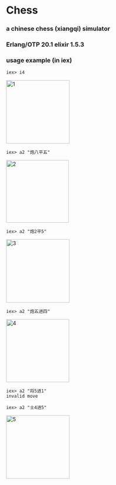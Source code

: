 # Chess

### a chinese chess (xiangqi) simulator

### Erlang/OTP 20.1 elixir 1.5.3

### usage example (in iex)

`iex> i4`

<img width="172" alt="1" src="https://user-images.githubusercontent.com/14173750/34484362-2dcdd27c-efff-11e7-926a-26ffd132ede6.png">

`iex> a2 "炮八平五"`

<img width="170" alt="2" src="https://user-images.githubusercontent.com/14173750/34484363-2e07d85a-efff-11e7-874c-47d554acb9ec.png">

`iex> a2 "炮2平5"`

<img width="172" alt="3" src="https://user-images.githubusercontent.com/14173750/34484364-2e364122-efff-11e7-8c78-fb8545e1fdc6.png">

`iex> a2 "炮五进四"`

<img width="171" alt="4" src="https://user-images.githubusercontent.com/14173750/34484365-2e64e1e4-efff-11e7-9150-288492a148f1.png">

```
iex> a2 "将5进1"
invalid move
```

`iex> a2 "士4进5"`

<img width="172" alt="5" src="https://user-images.githubusercontent.com/14173750/34484366-2ea08352-efff-11e7-8b96-81657ed380e1.png">

